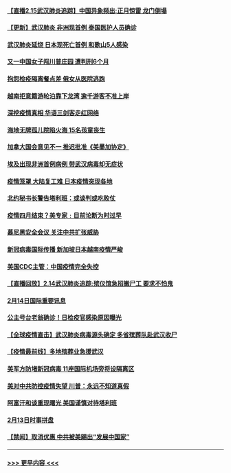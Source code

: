 #### [【直播2.15武汉肺炎追踪】中国异象频出:正月惊雷 龙门倒塌](../pages/prog202/a102777974.md?t=02152156) 
#### [【更新】武汉肺炎 非洲现首例 泰国医护人员确诊](../pages/prog202/a102770740.md?t=02152156) 
#### [武汉肺炎延烧 日本现死亡首例 和歌山5人感染](../pages/prog202/a102777815.md?t=02152156) 
#### [又一中国女子闯川普庄园 遭判刑6个月](../pages/prog202/a102777673.md?t=02152156) 
#### [抱怨检疫隔离餐点差 俄女从医院逃跑](../pages/prog202/a102777667.md?t=02152156) 
#### [越南拒意籍游轮泊靠下龙湾 逾千游客不准上岸](../pages/prog202/a102777646.md?t=02152156) 
#### [深挖疫情真相 华语三剑客走红网络](../pages/prog202/a102777624.md?t=02152156) 
#### [海地无牌孤儿院陷火海 15名孩童丧生](../pages/prog202/a102777620.md?t=02152156) 
#### [加拿大国会意见不一 推迟批准《美墨加协定》](../pages/prog202/a102777575.md?t=02152156) 
#### [埃及出现非洲首例病例 带武汉病毒却无症状](../pages/prog202/a102777559.md?t=02152156) 
#### [疫情笼罩 大陆复工难 日本疫情突现各地](../pages/prog202/a102777455.md?t=02152156) 
#### [北约秘书长警告塔利班：或谈判或吃败仗](../pages/prog202/a102777442.md?t=02152156) 
#### [疫情四月结束？美专家﹕目前论断为时过早](../pages/prog202/a102777248.md?t=02152156) 
#### [慕尼黑安全会议 关注中共扩张威胁](../pages/prog202/a102777254.md?t=02152156) 
#### [新冠病毒国际传播 新加坡日本越南疫情严峻](../pages/prog202/a102777245.md?t=02152156) 
#### [美国CDC主管：中国疫情完全失控](../pages/prog202/a102777236.md?t=02152156) 
#### [【直播回放】2.14武汉肺炎追踪:殡仪馆急招搬尸工 要求不怕鬼](../pages/prog202/a102777141.md?t=02152156) 
#### [2月14日国际重要讯息](../pages/prog202/a102777073.md?t=02152156) 
#### [公主号台老翁确诊！日检疫官感染原因曝光](../pages/prog202/a102777075.md?t=02152156) 
#### [【全球疫情直击】武汉肺炎病毒源头确定 多省殡葬队赴武汉收尸](../pages/prog202/a102777026.md?t=02152156) 
#### [【疫情最前线】多地殡葬业急援武汉](../pages/prog202/a102776986.md?t=02152156) 
#### [美军方防堵新冠病毒 11座国际机场旁将设隔离区](../pages/prog202/a102776870.md?t=02152156) 
#### [美对中共防控疫情失望 川普：永远不知道真假](../pages/prog202/a102776836.md?t=02152156) 
#### [阿富汗和谈重现曙光 美国谨慎对待塔利班](../pages/prog202/a102776748.md?t=02152156) 
#### [2月13日时事拼盘](../pages/prog202/a102776689.md?t=02152156) 
#### [【禁闻】取消优惠 中共被美踢出“发展中国家”](../pages/prog202/a102776670.md?t=02152156) 

----
#### [ >>> 更早内容 <<< ](../indexes/prog202-earlier.md)
